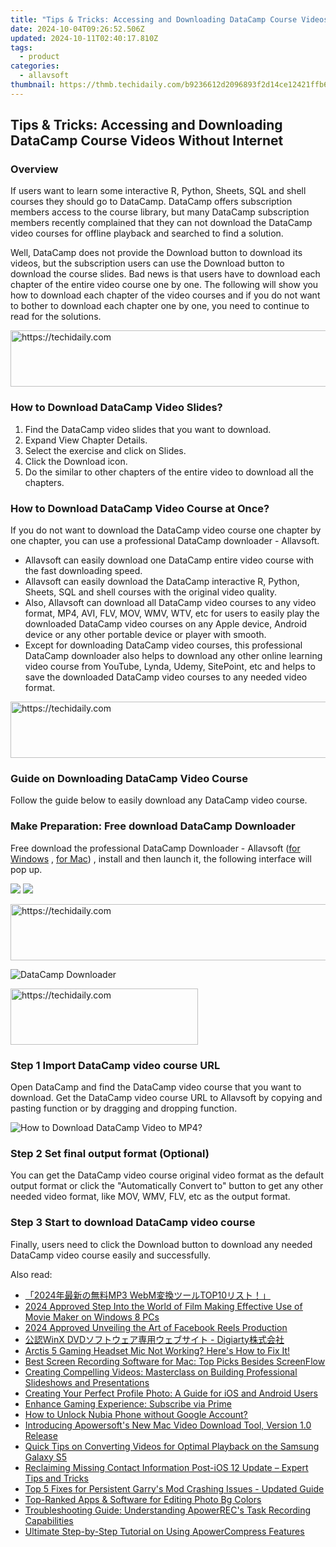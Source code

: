 ```yaml
---
title: "Tips & Tricks: Accessing and Downloading DataCamp Course Videos Without Internet"
date: 2024-10-04T09:26:52.506Z
updated: 2024-10-11T02:40:17.810Z
tags:
  - product
categories:
  - allavsoft
thumbnail: https://thmb.techidaily.com/b9236612d2096893f2d14ce12421ffb6e267518dd04f148a1a29c144e2d43e5b.jpg
---
```


## Tips & Tricks: Accessing and Downloading DataCamp Course Videos Without Internet

### Overview

If users want to learn some interactive R, Python, Sheets, SQL and shell courses they should go to DataCamp. DataCamp offers subscription members access to the course library, but many DataCamp subscription members recently complained that they can not download the DataCamp video courses for offline playback and searched to find a solution.

Well, DataCamp does not provide the Download button to download its videos, but the subscription users can use the Download button to download the course slides. Bad news is that users have to download each chapter of the entire video course one by one. The following will show you how to download each chapter of the video courses and if you do not want to bother to download each chapter one by one, you need to continue to read for the solutions.

<!-- affiliate ads begin -->
<a href="https://imp.i357552.net/c/5597632/857865/11832" target="_top" id="857865">
  <img src="//a.impactradius-go.com/display-ad/11832-857865" border="0" alt="https://techidaily.com" width="728" height="90"/>
</a>
<img height="0" width="0" src="https://imp.i357552.net/i/5597632/857865/11832" style="position:absolute;visibility:hidden;" border="0" />
<!-- affiliate ads end -->

### How to Download DataCamp Video Slides?

1. Find the DataCamp video slides that you want to download.
2. Expand View Chapter Details.
3. Select the exercise and click on Slides.
4. Click the Download icon.
5. Do the similar to other chapters of the entire video to download all the chapters.

### How to Download DataCamp Video Course at Once?

If you do not want to download the DataCamp video course one chapter by one chapter, you can use a professional DataCamp downloader - Allavsoft.

* Allavsoft can easily download one DataCamp entire video course with the fast downloading speed.
* Allavsoft can easily download the DataCamp interactive R, Python, Sheets, SQL and shell courses with the original video quality.
* Also, Allavsoft can download all DataCamp video courses to any video format, MP4, AVI, FLV, MOV, WMV, WTV, etc for users to easily play the downloaded DataCamp video courses on any Apple device, Android device or any other portable device or player with smooth.
* Except for downloading DataCamp video courses, this professional DataCamp downloader also helps to download any other online learning video course from YouTube, Lynda, Udemy, SitePoint, etc and helps to save the downloaded DataCamp video courses to any needed video format.

<!-- affiliate ads begin -->
<a href="https://laganoo.pxf.io/c/5597632/1484909/16446" target="_top" id="1484909">
  <img src="//a.impactradius-go.com/display-ad/16446-1484909" border="0" alt="https://techidaily.com" width="728" height="90"/>
</a>
<img height="0" width="0" src="https://laganoo.pxf.io/i/5597632/1484909/16446" style="position:absolute;visibility:hidden;" border="0" />
<!-- affiliate ads end -->

### Guide on Downloading DataCamp Video Course

Follow the guide below to easily download any DataCamp video course.

### Make Preparation: Free download DataCamp Downloader

Free download the professional DataCamp Downloader - Allavsoft ([for Windows](https://tools.techidaily.com/allavsoft/products/) , [for Mac](https://tools.techidaily.com/allavsoft/products/)) , install and then launch it, the following interface will pop up.

[![](https://www.allavsoft.com/how-to/../images/how-to/free-download-win.jpg)](https://tools.techidaily.com/allavsoft/products/) [![](https://www.allavsoft.com/how-to/../images/how-to/free-download-mac.jpg)](https://tools.techidaily.com/allavsoft/products/)

<!-- affiliate ads begin -->
<a href="https://appsumo.8odi.net/c/5597632/2151871/7443" target="_top" id="2151871">
  <img src="//a.impactradius-go.com/display-ad/7443-2151871" border="0" alt="https://techidaily.com" width="600" height="90"/>
</a>
<img height="0" width="0" src="https://appsumo.8odi.net/i/5597632/2151871/7443" style="position:absolute;visibility:hidden;" border="0" />
<!-- affiliate ads end -->

![DataCamp Downloader](https://www.allavsoft.com/how-to/../images/allavsoft/screen-shot-600.jpg)

<!-- affiliate ads begin -->
<a href="https://aligracehair.sjv.io/c/5597632/2016165/19272" target="_top" id="2016165">
  <img src="//a.impactradius-go.com/display-ad/19272-2016165" border="0" alt="https://techidaily.com" width="300" height="90"/>
</a>
<img height="0" width="0" src="https://aligracehair.sjv.io/i/5597632/2016165/19272" style="position:absolute;visibility:hidden;" border="0" />
<!-- affiliate ads end -->

### Step 1 Import DataCamp video course URL

Open DataCamp and find the DataCamp video course that you want to download. Get the DataCamp video course URL to Allavsoft by copying and pasting function or by dragging and dropping function.

![How to Download DataCamp Video to MP4?](https://www.allavsoft.com/how-to/../images/how-to/download-rtmp-video/download-rtmp-video.jpg)

### Step 2 Set final output format (Optional)

You can get the DataCamp video course original video format as the default output format or click the "Automatically Convert to" button to get any other needed video format, like MOV, WMV, FLV, etc as the output format.

### Step 3 Start to download DataCamp video course

Finally, users need to click the Download button to download any needed DataCamp video course easily and successfully.

<ins class="adsbygoogle"
     style="display:block"
     data-ad-format="autorelaxed"
     data-ad-client="ca-pub-7571918770474297"
     data-ad-slot="1223367746"></ins>

<ins class="adsbygoogle"
     style="display:block"
     data-ad-client="ca-pub-7571918770474297"
     data-ad-slot="8358498916"
     data-ad-format="auto"
     data-full-width-responsive="true"></ins>

<span class="atpl-alsoreadstyle">Also read:</span>
<div><ul>
<li><a href="https://some-approaches.techidaily.com/2024mp3-webmtop10/"><u>「2024年最新の無料MP3 WebM変換ツールTOP10リスト！」</u></a></li>
<li><a href="https://extra-support.techidaily.com/2024-approved-step-into-the-world-of-film-making-effective-use-of-movie-maker-on-windows-8-pcs/"><u>2024 Approved Step Into the World of Film Making Effective Use of Movie Maker on Windows 8 PCs</u></a></li>
<li><a href="https://facebook-video-recording.techidaily.com/2024-approved-unveiling-the-art-of-facebook-reels-production/"><u>2024 Approved Unveiling the Art of Facebook Reels Production</u></a></li>
<li><a href="https://vp-tips.techidaily.com/1725284450065-winx-dvd-digiarty/"><u>公認WinX DVDソフトウェア専用ウェブサイト - Digiarty株式会社</u></a></li>
<li><a href="https://win-howtos.techidaily.com/1723207468610-arctis-5-gaming-headset-mic-not-working-heres-how-to-fix-it/"><u>Arctis 5 Gaming Headset Mic Not Working? Here's How to Fix It!</u></a></li>
<li><a href="https://discover-comparisons.techidaily.com/best-screen-recording-software-for-mac-top-picks-besides-screenflow/"><u>Best Screen Recording Software for Mac: Top Picks Besides ScreenFlow</u></a></li>
<li><a href="https://discover-comparisons.techidaily.com/creating-compelling-videos-masterclass-on-building-professional-slideshows-and-presentations/"><u>Creating Compelling Videos: Masterclass on Building Professional Slideshows and Presentations</u></a></li>
<li><a href="https://discover-comparisons.techidaily.com/creating-your-perfect-profile-photo-a-guide-for-ios-and-android-users/"><u>Creating Your Perfect Profile Photo: A Guide for iOS and Android Users</u></a></li>
<li><a href="https://games-able.techidaily.com/enhance-gaming-experience-subscribe-via-prime/"><u>Enhance Gaming Experience: Subscribe via Prime</u></a></li>
<li><a href="https://easy-unlock-android.techidaily.com/how-to-unlock-nubia-phone-without-google-account-by-drfone-android/"><u>How to Unlock Nubia Phone without Google Account?</u></a></li>
<li><a href="https://discover-comparisons.techidaily.com/introducing-apowersofts-new-mac-video-download-tool-version-10-release/"><u>Introducing Apowersoft's New Mac Video Download Tool, Version 1.0 Release</u></a></li>
<li><a href="https://discover-comparisons.techidaily.com/quick-tips-on-converting-videos-for-optimal-playback-on-the-samsung-galaxy-s5/"><u>Quick Tips on Converting Videos for Optimal Playback on the Samsung Galaxy S5</u></a></li>
<li><a href="https://discover-comparisons.techidaily.com/reclaiming-missing-contact-information-post-ios-12-update-expert-tips-and-tricks/"><u>Reclaiming Missing Contact Information Post-iOS 12 Update – Expert Tips and Tricks</u></a></li>
<li><a href="https://win-able.techidaily.com/top-5-fixes-for-persistent-garrys-mod-crashing-issues-updated-guide/"><u>Top 5 Fixes for Persistent Garry's Mod Crashing Issues - Updated Guide</u></a></li>
<li><a href="https://discover-comparisons.techidaily.com/top-ranked-apps-and-software-for-editing-photo-bg-colors/"><u>Top-Ranked Apps & Software for Editing Photo Bg Colors</u></a></li>
<li><a href="https://discover-comparisons.techidaily.com/troubleshooting-guide-understanding-apowerrecs-task-recording-capabilities/"><u>Troubleshooting Guide: Understanding ApowerREC's Task Recording Capabilities</u></a></li>
<li><a href="https://win-awesome.techidaily.com/ultimate-step-by-step-tutorial-on-using-apowercompress-features/"><u>Ultimate Step-by-Step Tutorial on Using ApowerCompress Features</u></a></li>
</ul></div>


